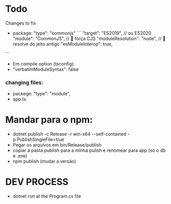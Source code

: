 # Todo
Changes to fix

- package: "type": "commonjs"
´´´
 "target": "ES2019",                  // ou ES2020
    "module": "CommonJS",                // 🔑 força CJS
    "moduleResolution": "node",          // 🔑 resolve do jeito antigo
    "esModuleInterop": true,

´´´
- Em compile option (tsconfig):
- "verbatimModuleSyntax": false


### changing files:
- packege:  "type": "module",
- app.ts



# Mandar para o npm:
- dotnet publish -c Release -r win-x64 --self-contained -p:PublishSingleFile=true
- Pegar os arquivos em bin/Release/publish
- copiar a pasta publish para a minha pulish e renomear para app (só o db e .exe)
- npm publish (mudar a versão)


# DEV PROCESS
- dotnet run at the Program.cs file